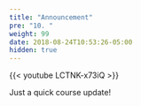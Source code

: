 ```yaml
---
title: "Announcement"
pre: "10. "
weight: 99
date: 2018-08-24T10:53:26-05:00
hidden: true
---
```


{{< youtube LCTNK-x73iQ >}}


Just a quick course update!
